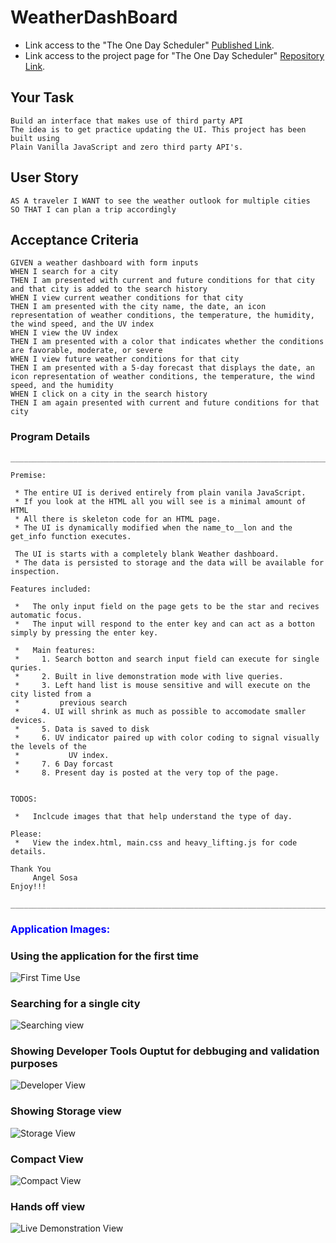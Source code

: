 # WeatherDashBoard


* Link access to the "The One Day Scheduler" [Published Link](https://xtended99.github.io/WeatherDashBoard/).
* Link access to the project page for "The One Day Scheduler" [Repository Link](https://github.com/Xtended99/WeatherDashBoard).


## Your Task

```
Build an interface that makes use of third party API  
The idea is to get practice updating the UI. This project has been built using  
Plain Vanilla JavaScript and zero third party API's.  

```

## User Story

```
AS A traveler I WANT to see the weather outlook for multiple cities  
SO THAT I can plan a trip accordingly  
```

## Acceptance Criteria

```
GIVEN a weather dashboard with form inputs
WHEN I search for a city
THEN I am presented with current and future conditions for that city and that city is added to the search history
WHEN I view current weather conditions for that city
THEN I am presented with the city name, the date, an icon representation of weather conditions, the temperature, the humidity, the wind speed, and the UV index
WHEN I view the UV index
THEN I am presented with a color that indicates whether the conditions are favorable, moderate, or severe
WHEN I view future weather conditions for that city
THEN I am presented with a 5-day forecast that displays the date, an icon representation of weather conditions, the temperature, the wind speed, and the humidity
WHEN I click on a city in the search history
THEN I am again presented with current and future conditions for that city
```

### Program Details

```
_______________________________________________________________________

Premise:

 * The entire UI is derived entirely from plain vanila JavaScript.  
 * If you look at the HTML all you will see is a minimal amount of HTML  
 * All there is skeleton code for an HTML page.  
 * The UI is dynamically modified when the name_to__lon and the get_info function executes.  

 The UI is starts with a completely blank Weather dashboard.  
 * The data is persisted to storage and the data will be available for inspection.
 
Features included:

 *   The only input field on the page gets to be the star and recives automatic focus. 
 *   The input will respond to the enter key and can act as a botton simply by pressing the enter key.  

 *   Main features:  
 *     1. Search botton and search input field can execute for single quries.  
 *     2. Built in live demonstration mode with live queries.  
 *     3. Left hand list is mouse sensitive and will execute on the city listed from a 
 *         previous search
 *     4. UI will shrink as much as possible to accomodate smaller devices.  
 *     5. Data is saved to disk  
 *     6. UV indicator paired up with color coding to signal visually the levels of the
 *           UV index.  
 *     7. 6 Day forcast 
 *     8. Present day is posted at the very top of the page.

 
TODOS:

 *   Inclcude images that that help understand the type of day. 
 
Please:
 *   View the index.html, main.css and heavy_lifting.js for code details.

Thank You
     Angel Sosa
Enjoy!!!
 _______________________________________________________________________
```

### <span style="color:blue">**Application Images:**</span>
  
  
### **Using the application for the first time**   
   ![First Time Use](./assets/images/programstartup.png)   
  
  
  
### **Searching for a single city**  
  ![Searching view](./assets/images/singlesiteseartch.png)   
  
  
  
### **Showing Developer Tools Ouptut for debbuging and validation purposes**   
  ![Developer View](./assets/images/consolelogging.png)   
  
  
  
### **Showing Storage view**   
  ![Storage View](./assets/images/Storageview.png)   
  
  
### **Compact View**   
  ![Compact View](./assets/images/compressedview.png)   
 

### **Hands off view**   
  ![Live Demonstration View](./assets/images/demonstrationview.png)   




















